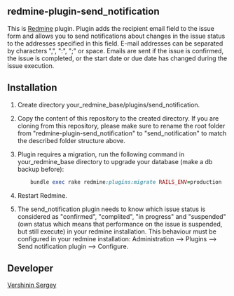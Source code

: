 ## redmine-plugin-send_notification
This is [Redmine](https://www.redmine.org) plugin. Plugin adds the recipient email field to the issue form and allows you to send notifications about changes in the issue status to the addresses specified in this field. E-mail addresses can be separated by characters ",", ":", ";" or space. Emails are sent if the issue is confirmed, the issue is completed, or the start date or due date has changed during the issue execution.

## Installation
1. Create directory your_redmine_base/plugins/send_notification.
2. Copy the content of this repository to the created directory. If you are cloning from this repository, please make sure to rename the root folder from "redmine-plugin-send_notification" to "send_notification" to match the described folder structure above.
3. Plugin requires a migration, run the following command in your_redmine_base directory to upgrade your database (make a db backup before):
    ```ruby
        bundle exec rake redmine:plugins:migrate RAILS_ENV=production
    ```

4. Restart Redmine.
5. The send_notification plugin needs to know which issue status is considered as "confirmed", "complited", "in progress" and "suspended"(own status which means that performance on the issue is suspended, but still execute) in your redmine installation. This behaviour must be configured in your redmine installation: Administration --> Plugins --> Send notification plugin --> Configure.

## Developer
[Vershinin Sergey](https://github.com/Yarroo)